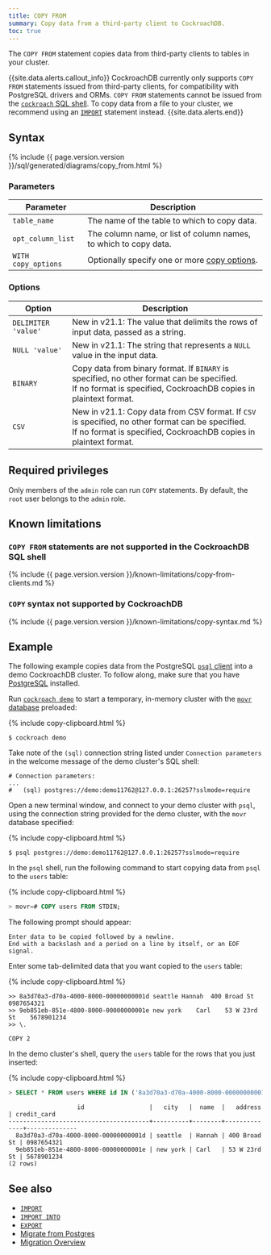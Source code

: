 ```yaml
---
title: COPY FROM
summary: Copy data from a third-party client to CockroachDB.
toc: true
---
```


The `COPY FROM` statement copies data from third-party clients to tables in your cluster.

{{site.data.alerts.callout_info}}
CockroachDB currently only supports `COPY FROM` statements issued from third-party clients, for compatibility with PostgreSQL drivers and ORMs. `COPY FROM` statements cannot be issued from the [`cockroach` SQL shell](cockroach-sql.html). To copy data from a file to your cluster, we recommend using an [`IMPORT`](import.html) statement instead.
{{site.data.alerts.end}}

## Syntax

<div>
{% include {{ page.version.version }}/sql/generated/diagrams/copy_from.html %}
</div>

### Parameters

Parameter | Description
-----------|-------------
`table_name` | The name of the table to which to copy data.
`opt_column_list` | The column name, or list of column names, to which to copy data.
`WITH copy_options` | Optionally specify one or more [copy options](#options).

### Options

Option | Description
-----------|-------------
`DELIMITER 'value'` | <span class="version-tag">New in v21.1:</span> The value that delimits the rows of input data, passed as a string.
`NULL 'value'` | <span class="version-tag">New in v21.1:</span> The string that represents a `NULL` value in the input data.
`BINARY` | Copy data from binary format. If `BINARY` is specified, no other format can be specified.<br>If no format is specified, CockroachDB copies in plaintext format.
`CSV` | <span class="version-tag">New in v21.1:</span> Copy data from CSV format. If `CSV` is specified, no other format can be specified.<br>If no format is specified, CockroachDB copies in plaintext format.

## Required privileges

Only members of the `admin` role can run `COPY` statements. By default, the `root` user belongs to the `admin` role.

## Known limitations

### `COPY FROM` statements are not supported in the CockroachDB SQL shell

{% include {{ page.version.version }}/known-limitations/copy-from-clients.md %}

### `COPY` syntax not supported by CockroachDB

{% include {{ page.version.version }}/known-limitations/copy-syntax.md %}

## Example

The following example copies data from the PostgreSQL [`psql` client](https://www.postgresql.org/docs/current/app-psql.html) into a demo CockroachDB cluster. To follow along, make sure that you have [PostgreSQL](https://www.postgresql.org/download/) installed.

Run [`cockroach demo`](cockroach-demo.html) to start a temporary, in-memory cluster with the [`movr` database](movr.html) preloaded:

{% include copy-clipboard.html %}
~~~ shell
$ cockroach demo
~~~

Take note of the `(sql)` connection string listed under `Connection parameters` in the welcome message of the demo cluster's SQL shell:

~~~
# Connection parameters:
...
#   (sql) postgres://demo:demo11762@127.0.0.1:26257?sslmode=require
~~~

Open a new terminal window, and connect to your demo cluster with `psql`, using the connection string provided for the demo cluster, with the `movr` database specified:

{% include copy-clipboard.html %}
~~~ shell
$ psql postgres://demo:demo11762@127.0.0.1:26257?sslmode=require
~~~

In the `psql` shell, run the following command to start copying data from `psql` to the `users` table:

{% include copy-clipboard.html %}
~~~ sql
> movr=# COPY users FROM STDIN;
~~~

The following prompt should appear:

~~~
Enter data to be copied followed by a newline.
End with a backslash and a period on a line by itself, or an EOF signal.
~~~

Enter some tab-delimited data that you want copied to the `users` table:

{% include copy-clipboard.html %}
~~~
>> 8a3d70a3-d70a-4000-8000-00000000001d seattle	Hannah	400 Broad St	0987654321
>> 9eb851eb-851e-4800-8000-00000000001e	new york	Carl	53 W 23rd St	5678901234
>> \.
~~~

~~~
COPY 2
~~~

In the demo cluster's shell, query the `users` table for the rows that you just inserted:

{% include copy-clipboard.html %}
~~~ sql
> SELECT * FROM users WHERE id IN ('8a3d70a3-d70a-4000-8000-00000000001d', '9eb851eb-851e-4800-8000-00000000001e');
~~~

~~~
                   id                  |   city   |  name  |   address    | credit_card
---------------------------------------+----------+--------+--------------+--------------
  8a3d70a3-d70a-4000-8000-00000000001d | seattle  | Hannah | 400 Broad St | 0987654321
  9eb851eb-851e-4800-8000-00000000001e | new york | Carl   | 53 W 23rd St | 5678901234
(2 rows)
~~~

## See also

- [`IMPORT`](import.html)
- [`IMPORT INTO`](import-into.html)
- [`EXPORT`](export.html)
- [Migrate from Postgres](migrate-from-postgres.html)
- [Migration Overview](migration-overview.html)

